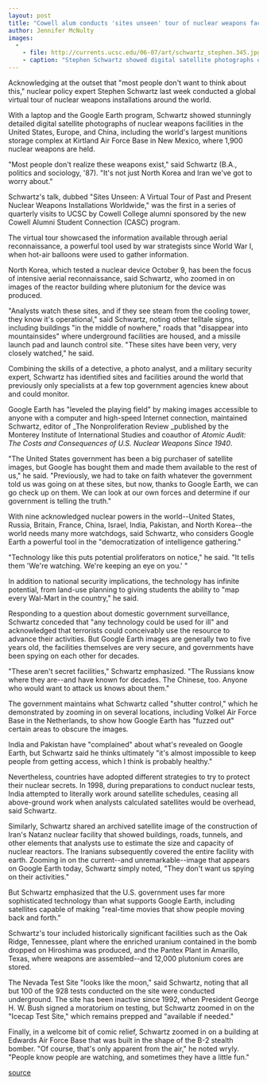 ```yaml
---
layout: post
title: "Cowell alum conducts 'sites unseen' tour of nuclear weapons facilities around the world"
author: Jennifer McNulty
images:
  -
    - file: http://currents.ucsc.edu/06-07/art/schwartz_stephen.345.jpg
    - caption: "Stephen Schwartz showed digital satellite photographs of nuclear weapons facilities from around the world. Photo: Jennifer McNulty"
---
```


Acknowledging at the outset that "most people don't want to think about this," nuclear policy expert Stephen Schwartz last week conducted a global virtual tour of nuclear weapons installations around the world.

With a laptop and the Google Earth program, Schwartz showed stunningly detailed digital satellite photographs of nuclear weapons facilities in the United States, Europe, and China, including the world's largest munitions storage complex at Kirtland Air Force Base in New Mexico, where 1,900 nuclear weapons are held.

"Most people don't realize these weapons exist," said Schwartz (B.A., politics and sociology, '87). "It's not just North Korea and Iran we've got to worry about."

Schwartz's talk, dubbed "Sites Unseen: A Virtual Tour of Past and Present Nuclear Weapons Installations Worldwide," was the first in a series of quarterly visits to UCSC by Cowell College alumni sponsored by the new Cowell Alumni Student Connection (CASC) program.

The virtual tour showcased the information available through aerial reconnaissance, a powerful tool used by war strategists since World War I, when hot-air balloons were used to gather information.

North Korea, which tested a nuclear device October 9, has been the focus of intensive aerial reconnaissance, said Schwartz, who zoomed in on images of the reactor building where plutonium for the device was produced.

"Analysts watch these sites, and if they see steam from the cooling tower, they know it's operational," said Schwartz, noting other telltale signs, including buildings "in the middle of nowhere," roads that "disappear into mountainsides" where underground facilities are housed, and a missile launch pad and launch control site. "These sites have been very, very closely watched," he said.

Combining the skills of a detective, a photo analyst, and a military security expert, Schwartz has identified sites and facilities around the world that previously only specialists at a few top government agencies knew about and could monitor.

Google Earth has "leveled the playing field" by making images accessible to anyone with a computer and high-speed Internet connection, maintained Schwartz, editor of _The Nonproliferation Review _published by the Monterey Institute of International Studies and coauthor of _Atomic Audit: The Costs and Consequences of U.S. Nuclear Weapons Since 1940_.

"The United States government has been a big purchaser of satellite images, but Google has bought them and made them available to the rest of us," he said. "Previously, we had to take on faith whatever the government told us was going on at these sites, but now, thanks to Google Earth, we can go check up on them. We can look at our own forces and determine if our government is telling the truth."

With nine acknowledged nuclear powers in the world--United States, Russia, Britain, France, China, Israel, India, Pakistan, and North Korea--the world needs many more watchdogs, said Schwartz, who considers Google Earth a powerful tool in the "democratization of intelligence gathering."

"Technology like this puts potential proliferators on notice," he said. "It tells them 'We're watching. We're keeping an eye on you.' "

In addition to national security implications, the technology has infinite potential, from land-use planning to giving students the ability to "map every Wal-Mart in the country," he said.

Responding to a question about domestic government surveillance, Schwartz conceded that "any technology could be used for ill" and acknowledged that terrorists could conceivably use the resource to advance their activities. But Google Earth images are generally two to five years old, the facilities themselves are very secure, and governments have been spying on each other for decades.

"These aren't secret facilities," Schwartz emphasized. "The Russians know where they are--and have known for decades. The Chinese, too. Anyone who would want to attack us knows about them."

The government maintains what Schwartz called "shutter control," which he demonstrated by zooming in on several locations, including Volkel Air Force Base in the Netherlands, to show how Google Earth has "fuzzed out" certain areas to obscure the images.

India and Pakistan have "complained" about what's revealed on Google Earth, but Schwartz said he thinks ultimately "it's almost impossible to keep people from getting access, which I think is probably healthy."

Nevertheless, countries have adopted different strategies to try to protect their nuclear secrets. In 1998, during preparations to conduct nuclear tests, India attempted to literally work around satellite schedules, ceasing all above-ground work when analysts calculated satellites would be overhead, said Schwartz.

Similarly, Schwartz shared an archived satellite image of the construction of Iran's Natanz nuclear facility that showed buildings, roads, tunnels, and other elements that analysts use to estimate the size and capacity of nuclear reactors. The Iranians subsequently covered the entire facility with earth. Zooming in on the current--and unremarkable--image that appears on Google Earth today, Schwartz simply noted, "They don't want us spying on their activities."

But Schwartz emphasized that the U.S. government uses far more sophisticated technology than what supports Google Earth, including satellites capable of making "real-time movies that show people moving back and forth."

Schwartz's tour included historically significant facilities such as the Oak Ridge, Tennessee, plant where the enriched uranium contained in the bomb dropped on Hiroshima was produced, and the Pantex Plant in Amarillo, Texas, where weapons are assembled--and 12,000 plutonium cores are stored.

The Nevada Test Site "looks like the moon," said Schwartz, noting that all but 100 of the 928 tests conducted on the site were conducted underground. The site has been inactive since 1992, when President George H. W. Bush signed a moratorium on testing, but Schwartz zoomed in on the "Icecap Test Site," which remains prepped and "available if needed."

Finally, in a welcome bit of comic relief, Schwartz zoomed in on a building at Edwards Air Force Base that was built in the shape of the B-2 stealth bomber. "Of course, that's only apparent from the air," he noted wryly. "People know people are watching, and sometimes they have a little fun."

  

[source](http://www1.ucsc.edu/currents/06-07/11-06/nuclear.asp "Permalink to nuclear")
